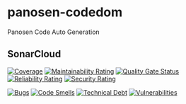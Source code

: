 # panosen-codedom
Panosen Code Auto Generation

## SonarCloud
[![Coverage](https://sonarcloud.io/api/project_badges/measure?project=panosen_panosen-codedom&metric=coverage)](https://sonarcloud.io/dashboard?id=panosen_panosen-codedom)
[![Maintainability Rating](https://sonarcloud.io/api/project_badges/measure?project=panosen_panosen-codedom&metric=sqale_rating)](https://sonarcloud.io/dashboard?id=panosen_panosen-codedom)
[![Quality Gate Status](https://sonarcloud.io/api/project_badges/measure?project=panosen_panosen-codedom&metric=alert_status)](https://sonarcloud.io/dashboard?id=panosen_panosen-codedom)
[![Reliability Rating](https://sonarcloud.io/api/project_badges/measure?project=panosen_panosen-codedom&metric=reliability_rating)](https://sonarcloud.io/dashboard?id=panosen_panosen-codedom)
[![Security Rating](https://sonarcloud.io/api/project_badges/measure?project=panosen_panosen-codedom&metric=security_rating)](https://sonarcloud.io/dashboard?id=panosen_panosen-codedom)

[![Bugs](https://sonarcloud.io/api/project_badges/measure?project=panosen_panosen-codedom&metric=bugs)](https://sonarcloud.io/dashboard?id=panosen_panosen-codedom)
[![Code Smells](https://sonarcloud.io/api/project_badges/measure?project=panosen_panosen-codedom&metric=code_smells)](https://sonarcloud.io/dashboard?id=panosen_panosen-codedom)
[![Technical Debt](https://sonarcloud.io/api/project_badges/measure?project=panosen_panosen-codedom&metric=sqale_index)](https://sonarcloud.io/dashboard?id=panosen_panosen-codedom)
[![Vulnerabilities](https://sonarcloud.io/api/project_badges/measure?project=panosen_panosen-codedom&metric=vulnerabilities)](https://sonarcloud.io/dashboard?id=panosen_panosen-codedom)

